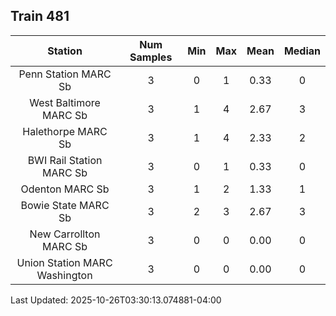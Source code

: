 ## Train 481

| Station | Num Samples | Min | Max | Mean | Median |
| :-----: | :---------: | :-: | :-: | :--: | :----: |
| Penn Station MARC Sb | 3 | 0 | 1 | 0.33 | 0 |
| West Baltimore MARC Sb | 3 | 1 | 4 | 2.67 | 3 |
| Halethorpe MARC Sb | 3 | 1 | 4 | 2.33 | 2 |
| BWI Rail Station MARC Sb | 3 | 0 | 1 | 0.33 | 0 |
| Odenton MARC Sb | 3 | 1 | 2 | 1.33 | 1 |
| Bowie State MARC Sb | 3 | 2 | 3 | 2.67 | 3 |
| New Carrollton MARC Sb | 3 | 0 | 0 | 0.00 | 0 |
| Union Station MARC Washington | 3 | 0 | 0 | 0.00 | 0 |


Last Updated: 2025-10-26T03:30:13.074881-04:00